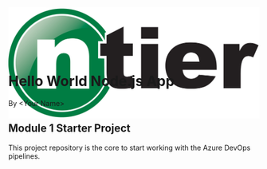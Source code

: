 <div style="height: 75px;">
    <img alt="nTier Training Logo" src="./.assets/2025-nTier-Logo-Regular-EPS.png" />
</div>
<br>

# Hello World Node.js App

By \<Your Name\>

## Module 1 Starter Project

This project repository is the core to start working with the Azure DevOps pipelines.
